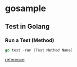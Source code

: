 # gosample
## Test in Golang

### Run a Test (Method)

```go
go test -run [Test Method Name]
```

[reference](https://medium.com/@thejasbabu/testing-in-golang-c378b351002d)
